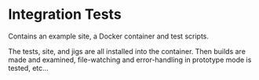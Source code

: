 # Integration Tests

Contains an example site, a Docker container and test scripts.

The tests, site, and jigs are all installed into the container. Then builds are made and examined, file-watching and error-handling in prototype mode is tested, etc...
